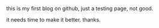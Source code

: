 

this is my first blog on github, just a testing page, not good.

it needs time to make it better.
thanks.
